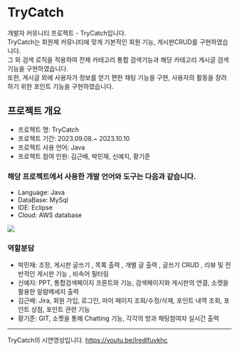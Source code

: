 # TryCatch
개발자 커뮤니티 프로젝트 - TryCatch입니다.<br/>
TryCatch는 회원제 커뮤니티에 맞게 기본적인 회원 기능, 게시판CRUD를 구현하였습니다.<br/>
그 외 검색 로직을 적용하여 전체 카테고리 통합 검색기능과 해당 카테고리 게시글 검색 기능을 구현하였습니다.<br/>
또한, 게시글 외에 사용자가 정보를 얻기 편한 채팅 기능을 구현, 사용자의 활동을 장려하기 위한 포인트 기능을 구현하였습니다.
## 프로젝트 개요
- 프로젝트 명: TryCatch
- 프로젝트 기간: 2023.09.08.~ 2023.10.10
- 프로젝트 사용 언어: Java
- 프로젝트 참여 인원: 김근배, 박민재, 신예지, 황기준

### 해당 프로젝트에서 사용한 개발 언어와 도구는 다음과 같습니다.
- Language: Java
- DataBase: MySql
- IDE: Eclipse
- Cloud: AWS database
<img src="https://github.com/minj2306/tryCatchProject/assets/135796939/6273dc4e-f0c4-4f4e-addf-f13307347442">

### 역할분담
- 박민재: 조장, 게시판 글쓰기 , 목록 출력 , 개별 글 출력 , 글쓰기 CRUD , 리뷰 및 전반적인 게시판 기능 , 비속어 필터링
- 신예지: PPT, 통합검색페이지 프론트와 기능, 검색페이지와 게시판의 연결, 소켓을 활용한 알람메세지 출력
- 김근배: Jira, 회원 가입, 로그인, 마이 페이지 조회/수정/삭제, 포인트 내역 조회, 포인트 상점, 포인트 관련 기능
- 황기준: GIT, 소켓을 통해 Chatting 기능, 각각의 방과 채팅참여자 실시간 출력

  
---
TryCatch의 시연영상입니다. https://youtu.be/Iredlfuvkhc


